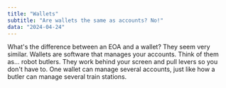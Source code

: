 ```yaml
---
title: "Wallets"
subtitle: "Are wallets the same as accounts? No!"
data: "2024-04-24"
---
```


What's the difference between an
EOA and a wallet? They seem very similar. Wallets are software that manages your accounts. Think of them
as... robot butlers. They work behind your screen and pull levers so you don't have to. One
wallet can manage several accounts, just like how a butler can manage several train stations.
